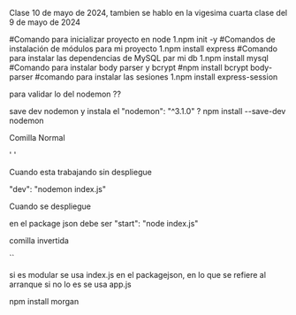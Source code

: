Clase 10 de mayo de 2024, tambien se hablo en la vigesima cuarta clase del 9 de mayo de 2024

#Comando para inicializar proyecto en node
1.npm init -y
#Comandos de instalación de módulos para mi proyecto
1.npm install express
#Comando para instalar las dependencias de MySQL par mi db
1.npm install mysql
#Comando para instalar body parser y bcrypt
#npm install bcrypt body-parser
#comando para instalar las sesiones
1.npm install express-session

para validar lo del nodemon  ??

save dev nodemon y instala el  "nodemon": "^3.1.0"
?
npm install --save-dev nodemon

Comilla Normal

'  '

Cuando esta trabajando sin despliegue

"dev": "nodemon index.js"

Cuando se despliegue

en el package json debe ser "start": "node index.js"
 
comilla invertida   


``

si es modular se usa index.js en el packagejson, en lo que se refiere al arranque
si no lo es se usa app.js

npm install morgan




